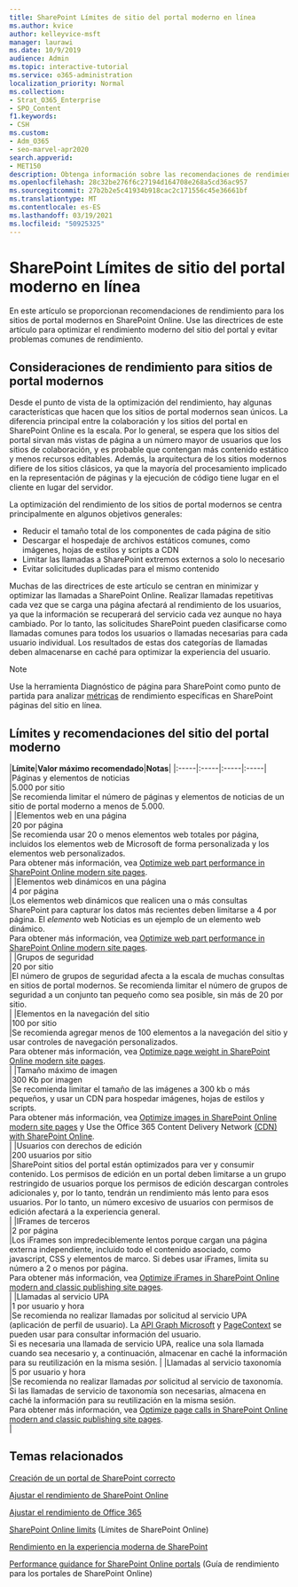 ```yaml
---
title: SharePoint Límites de sitio del portal moderno en línea
ms.author: kvice
author: kelleyvice-msft
manager: laurawi
ms.date: 10/9/2019
audience: Admin
ms.topic: interactive-tutorial
ms.service: o365-administration
localization_priority: Normal
ms.collection:
- Strat_O365_Enterprise
- SPO_Content
f1.keywords:
- CSH
ms.custom:
- Adm_O365
- seo-marvel-apr2020
search.appverid:
- MET150
description: Obtenga información sobre las recomendaciones de rendimiento para los sitios modernos en SharePoint Online, como limitar las llamadas a Sharepoint y los extremos externos.
ms.openlocfilehash: 28c32be276f6c27194d164708e268a5cd36ac957
ms.sourcegitcommit: 27b2b2e5c41934b918cac2c171556c45e36661bf
ms.translationtype: MT
ms.contentlocale: es-ES
ms.lasthandoff: 03/19/2021
ms.locfileid: "50925325"
---
```

# <a name="sharepoint-online-modern-portal-site-limits"></a>SharePoint Límites de sitio del portal moderno en línea

En este artículo se proporcionan recomendaciones de rendimiento para los sitios de portal modernos en SharePoint Online. Use las directrices de este artículo para optimizar el rendimiento moderno del sitio del portal y evitar problemas comunes de rendimiento.

## <a name="performance-considerations-for-modern-portal-sites"></a>Consideraciones de rendimiento para sitios de portal modernos

Desde el punto de vista de la optimización del rendimiento, hay algunas características que hacen que los sitios de portal modernos sean únicos. La diferencia principal entre la colaboración y los sitios del portal en SharePoint Online es la escala. Por lo general, se espera que los sitios del portal sirvan más vistas de página a un número mayor de usuarios que los sitios de colaboración, y es probable que contengan más contenido estático y menos recursos editables. Además, la arquitectura de los sitios modernos difiere de los sitios clásicos, ya que la mayoría del procesamiento implicado en la representación de páginas y la ejecución de código tiene lugar en el cliente en lugar del servidor.

La optimización del rendimiento de los sitios de portal modernos se centra principalmente en algunos objetivos generales:

- Reducir el tamaño total de los componentes de cada página de sitio
- Descargar el hospedaje de archivos estáticos comunes, como imágenes, hojas de estilos y scripts a CDN
- Limitar las llamadas a SharePoint extremos externos a solo lo necesario
- Evitar solicitudes duplicadas para el mismo contenido

Muchas de las directrices de este artículo se centran en minimizar y optimizar las llamadas a SharePoint Online. Realizar llamadas repetitivas cada vez que se carga una página afectará al rendimiento de los usuarios, ya que la información se recuperará del servicio cada vez aunque no haya cambiado. Por lo tanto, las solicitudes SharePoint pueden clasificarse como llamadas comunes para todos los usuarios o llamadas necesarias para cada usuario individual. Los resultados de estas dos categorías de llamadas deben almacenarse en caché para optimizar la experiencia del usuario.

>[!NOTE]
>Use la herramienta Diagnóstico de página para SharePoint como punto de partida para analizar [métricas](./page-diagnostics-for-spo.md) de rendimiento específicas en SharePoint páginas del sitio en línea.

## <a name="modern-portal-site-limits-and-recommendations"></a>Límites y recomendaciones del sitio del portal moderno

|**Límite**|**Valor máximo recomendado**|**Notas**|
|:-----|:-----|:-----|:-----|
|Páginas y elementos de noticias  <br/> |5.000 por sitio  <br/> |Se recomienda limitar el número de páginas y elementos de noticias de un sitio de portal moderno a menos de 5.000.  <br/> |
|Elementos web en una página  <br/> |20 por página  <br/> |Se recomienda usar 20 o menos elementos web totales por página, incluidos los elementos web de Microsoft de forma personalizada y los elementos web personalizados. <br/> Para obtener más información, vea [Optimize web part performance in SharePoint Online modern site pages](modern-web-part-optimization.md).  <br/> |
|Elementos web dinámicos en una página  <br/> |4 por página  <br/> |Los elementos web dinámicos que realicen una o más consultas SharePoint para capturar los datos más recientes deben limitarse a 4 por página. El _elemento_ web Noticias es un ejemplo de un elemento web dinámico. <br/> Para obtener más información, vea [Optimize web part performance in SharePoint Online modern site pages](modern-web-part-optimization.md).    <br/> |
|Grupos de seguridad  <br/> |20 por sitio  <br/> |El número de grupos de seguridad afecta a la escala de muchas consultas en sitios de portal modernos. Se recomienda limitar el número de grupos de seguridad a un conjunto tan pequeño como sea posible, sin más de 20 por sitio.  <br/> |
|Elementos en la navegación del sitio  <br/> |100 por sitio  <br/> |Se recomienda agregar menos de 100 elementos a la navegación del sitio y usar controles de navegación personalizados.  <br/> Para obtener más información, vea [Optimize page weight in SharePoint Online modern site pages](modern-page-weight-optimization.md). <br/> |
|Tamaño máximo de imagen  <br/> |300 Kb por imagen  <br/> |Se recomienda limitar el tamaño de las imágenes a 300 kb o más pequeños, y usar un CDN para hospedar imágenes, hojas de estilos y scripts. <br/>Para obtener más información, vea [Optimize images in SharePoint Online modern site pages](modern-image-optimization.md) y Use the Office 365 Content Delivery Network [(CDN) with SharePoint Online](use-microsoft-365-cdn-with-spo.md).  <br/> |
|Usuarios con derechos de edición  <br/> |200 usuarios por sitio  <br/> |SharePoint sitios del portal están optimizados para ver y consumir contenido. Los permisos de edición en un portal deben limitarse a un grupo restringido de usuarios porque los permisos de edición descargan controles adicionales y, por lo tanto, tendrán un rendimiento más lento para esos usuarios. Por lo tanto, un número excesivo de usuarios con permisos de edición afectará a la experiencia general. <br/> |
|IFrames de terceros  <br/> |2 por página  <br/> |Los iFrames son impredeciblemente lentos porque cargan una página externa independiente, incluido todo el contenido asociado, como javascript, CSS y elementos de marco. Si debes usar iFrames, limita su número a 2 o menos por página.<br/> Para obtener más información, vea [Optimize iFrames in SharePoint Online modern and classic publishing site pages](modern-iframe-optimization.md). <br/> |
|Llamadas al servicio UPA  <br/> |1 por usuario y hora  <br/> |Se recomienda no  realizar llamadas por solicitud al servicio UPA (aplicación de perfil de usuario). La [API Graph Microsoft](/graph/call-api) y [PageContext](/javascript/api/sp-page-context/pagecontext?view=sp-typescript-latest) se pueden usar para consultar información del usuario.  <br/> Si es necesaria una llamada de servicio UPA, realice una sola llamada cuando sea necesario y, a continuación, almacenar en caché la información para su reutilización en la misma sesión. |
|Llamadas al servicio taxonomía  <br/> |5 por usuario y hora  <br/> |Se recomienda no realizar llamadas _por_ solicitud al servicio de taxonomía. Si las llamadas de servicio de taxonomía son necesarias, almacena en caché la información para su reutilización en la misma sesión. <br/> Para obtener más información, vea [Optimize page calls in SharePoint Online modern and classic publishing site pages](modern-page-call-optimization.md). <br/> |

## <a name="related-topics"></a>Temas relacionados

[Creación de un portal de SharePoint correcto](/sharepoint/portal-health)

[Ajustar el rendimiento de SharePoint Online](tune-sharepoint-online-performance.md)

[Ajustar el rendimiento de Office 365](tune-microsoft-365-performance.md)

[SharePoint Online limits](/office365/servicedescriptions/sharepoint-online-service-description/sharepoint-online-limits) (Límites de SharePoint Online)

[Rendimiento en la experiencia moderna de SharePoint](/sharepoint/modern-experience-performance)

[Performance guidance for SharePoint Online portals](/sharepoint/dev/solution-guidance/portal-performance) (Guía de rendimiento para los portales de SharePoint Online)